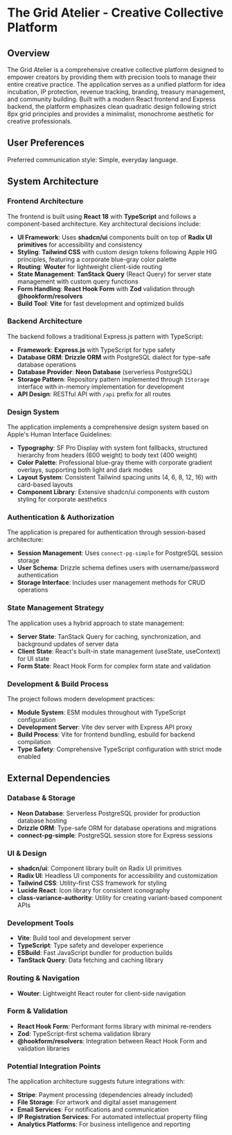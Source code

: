 # The Grid Atelier - Creative Collective Platform

## Overview

The Grid Atelier is a comprehensive creative collective platform designed to empower creators by providing them with precision tools to manage their entire creative practice. The application serves as a unified platform for idea incubation, IP protection, revenue tracking, branding, treasury management, and community building. Built with a modern React frontend and Express backend, the platform emphasizes clean quadratic design following strict 8px grid principles and provides a minimalist, monochrome aesthetic for creative professionals.

## User Preferences

Preferred communication style: Simple, everyday language.

## System Architecture

### Frontend Architecture
The frontend is built using **React 18** with **TypeScript** and follows a component-based architecture. Key architectural decisions include:

- **UI Framework**: Uses **shadcn/ui** components built on top of **Radix UI primitives** for accessibility and consistency
- **Styling**: **Tailwind CSS** with custom design tokens following Apple HIG principles, featuring a corporate blue-gray color palette
- **Routing**: **Wouter** for lightweight client-side routing
- **State Management**: **TanStack Query** (React Query) for server state management with custom query functions
- **Form Handling**: **React Hook Form** with **Zod** validation through **@hookform/resolvers**
- **Build Tool**: **Vite** for fast development and optimized builds

### Backend Architecture
The backend follows a traditional Express.js pattern with TypeScript:

- **Framework**: **Express.js** with TypeScript for type safety
- **Database ORM**: **Drizzle ORM** with PostgreSQL dialect for type-safe database operations
- **Database Provider**: **Neon Database** (serverless PostgreSQL)
- **Storage Pattern**: Repository pattern implemented through `IStorage` interface with in-memory implementation for development
- **API Design**: RESTful API with `/api` prefix for all routes

### Design System
The application implements a comprehensive design system based on Apple's Human Interface Guidelines:

- **Typography**: SF Pro Display with system font fallbacks, structured hierarchy from headers (600 weight) to body text (400 weight)
- **Color Palette**: Professional blue-gray theme with corporate gradient overlays, supporting both light and dark modes
- **Layout System**: Consistent Tailwind spacing units (4, 6, 8, 12, 16) with card-based layouts
- **Component Library**: Extensive shadcn/ui components with custom styling for corporate aesthetics

### Authentication & Authorization
The application is prepared for authentication through session-based architecture:

- **Session Management**: Uses `connect-pg-simple` for PostgreSQL session storage
- **User Schema**: Drizzle schema defines users with username/password authentication
- **Storage Interface**: Includes user management methods for CRUD operations

### State Management Strategy
The application uses a hybrid approach to state management:

- **Server State**: TanStack Query for caching, synchronization, and background updates of server data
- **Client State**: React's built-in state management (useState, useContext) for UI state
- **Form State**: React Hook Form for complex form state and validation

### Development & Build Process
The project follows modern development practices:

- **Module System**: ESM modules throughout with TypeScript configuration
- **Development Server**: Vite dev server with Express API proxy
- **Build Process**: Vite for frontend bundling, esbuild for backend compilation
- **Type Safety**: Comprehensive TypeScript configuration with strict mode enabled

## External Dependencies

### Database & Storage
- **Neon Database**: Serverless PostgreSQL provider for production database hosting
- **Drizzle ORM**: Type-safe ORM for database operations and migrations
- **connect-pg-simple**: PostgreSQL session store for Express sessions

### UI & Design
- **shadcn/ui**: Component library built on Radix UI primitives
- **Radix UI**: Headless UI components for accessibility and customization
- **Tailwind CSS**: Utility-first CSS framework for styling
- **Lucide React**: Icon library for consistent iconography
- **class-variance-authority**: Utility for creating variant-based component APIs

### Development Tools
- **Vite**: Build tool and development server
- **TypeScript**: Type safety and developer experience
- **ESBuild**: Fast JavaScript bundler for production builds
- **TanStack Query**: Data fetching and caching library

### Routing & Navigation
- **Wouter**: Lightweight React router for client-side navigation

### Form & Validation
- **React Hook Form**: Performant forms library with minimal re-renders
- **Zod**: TypeScript-first schema validation library
- **@hookform/resolvers**: Integration between React Hook Form and validation libraries

### Potential Integration Points
The application architecture suggests future integrations with:
- **Stripe**: Payment processing (dependencies already included)
- **File Storage**: For artwork and digital asset management
- **Email Services**: For notifications and communication
- **IP Registration Services**: For automated intellectual property filing
- **Analytics Platforms**: For business intelligence and reporting